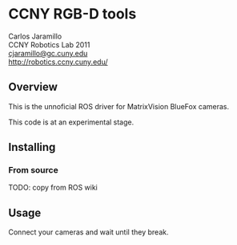 CCNY RGB-D tools 
===================================

Carlos Jaramillo  
CCNY Robotics Lab 2011  
cjaramillo@gc.cuny.edu  
http://robotics.ccny.cuny.edu/  

Overview
-----------------------------------

This is the unnoficial ROS driver for MatrixVision BlueFox cameras.

This code is at an experimental stage. 

Installing
-----------------------------------

### From source ###

TODO: copy from ROS wiki

Usage
-----------------------------------

Connect your cameras and wait until they break.
